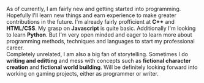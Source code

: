 As of currently, I am fairly new and getting started into programming. Hopefully I'll learn new things and earn experience to make greater contributions in the future. I'm already fairly profficient at **C++** and **HTML/CSS**. My grasp on **Javascript** is quite basic. Additionally I'm looking to learn **Python**. But I'm very open minded and eager to learn more about programming methods, techniques and languages to start my professional career.
<br>Completely unrelated, I am also a big fan of storytelling. Sometimes I do **writing and editting** and mess with concepts such as **fictional character creation** and **fictional world building**. Will be definitely looking forward into working on gaming projects, either as programmer or writer.</br>
